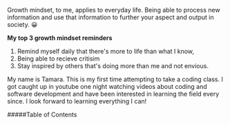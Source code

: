 Growth mindset, to me, applies to everyday life. Being able to process new information and use that information to further your aspect and output in society. :grinning:

**My top 3 growth mindset reminders**
1. Remind myself daily that there's more to life than what I know, 
2. Being able to recieve critisim
3. Stay inspired by others that's doing more than me and not envious.

My name is Tamara. This is my first time attempting to take a coding class. I got caught up in youtube one night watching videos about coding and software development and have been interested in learning the field every since. I look forward to learning everything I can!

#####Table of Contents
